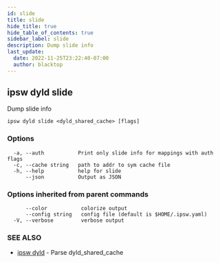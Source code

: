 ```yaml
---
id: slide
title: slide
hide_title: true
hide_table_of_contents: true
sidebar_label: slide
description: Dump slide info
last_update:
  date: 2022-11-25T23:22:40-07:00
  author: blacktop
---
```

## ipsw dyld slide

Dump slide info

```
ipsw dyld slide <dyld_shared_cache> [flags]
```

### Options

```
  -a, --auth           Print only slide info for mappings with auth flags
  -c, --cache string   path to addr to sym cache file
  -h, --help           help for slide
      --json           Output as JSON
```

### Options inherited from parent commands

```
      --color           colorize output
      --config string   config file (default is $HOME/.ipsw.yaml)
  -V, --verbose         verbose output
```

### SEE ALSO

* [ipsw dyld](/docs/cli/ipsw/dyld)	 - Parse dyld_shared_cache

